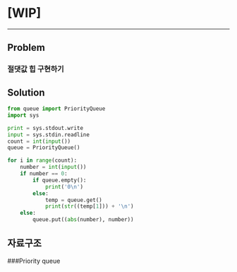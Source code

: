 # [WIP]

---
## Problem
### 절댓값 힙 구현하기

## Solution
```python
from queue import PriorityQueue
import sys

print = sys.stdout.write
input = sys.stdin.readline
count = int(input())
queue = PriorityQueue()

for i in range(count):
    number = int(input())
    if number == 0:
        if queue.empty():
            print('0\n')
        else:
            temp = queue.get()
            print(str((temp[1])) + '\n')
    else:
        queue.put((abs(number), number))

```

## 자료구조
###Priority queue
